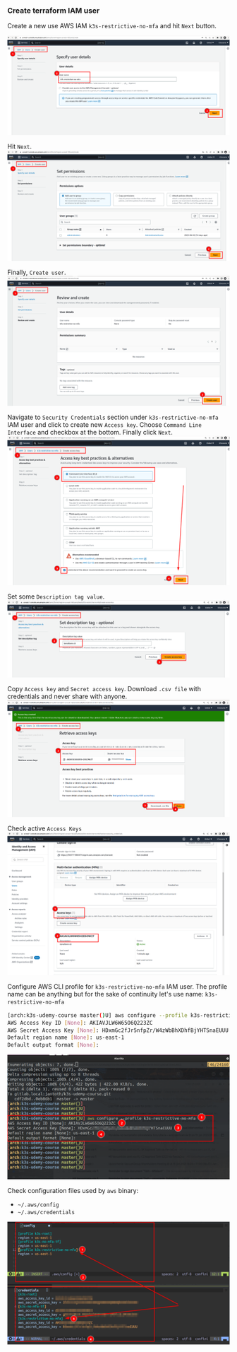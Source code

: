 ### Create terraform IAM user

Create a new use AWS IAM `k3s-restrictive-no-mfa` and hit `Next` button.

![restrictive-terraform-user](../img/rest_1.png)


Hit `Next`.
![restrictive-terraform-user](../img/rest_2.png) 

Finally, `Create user`.
![restrictive-terraform-user](../img/rest_3.png) 

Navigate to `Security Credentials` section under `k3s-restrictive-no-mfa` IAM user and click to create new `Access key`. Choose `Command Line Interface` and checkbox at the bottom. Finally click `Next`.
![restrictive-terraform-user](../img/rest-1.png) 


Set some `Description tag value`.
![restrictive-terraform-user](../img/rest-2.png) 

Copy `Access key` and `Secret access key`. Download `.csv file` with credentials and never share with anyone.
![restrictive-terraform-user](../img/rest-3.png) 

Check active `Access Keys`
![restrictive-terraform-user](../img/rest-4.png)

Configure AWS CLI profile for `k3s-restrictive-no-mfa` IAM user. The profile name can be anything but for the sake of continuity let's use name: `k3s-restrictive-no-mfa`

```bash
[arch:k3s-udemy-course master()U] aws configure --profile k3s-restrictive-no-mfa
AWS Access Key ID [None]: AKIAVJLW6W65O6Q223ZC
AWS Secret Access Key [None]: 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
Default region name [None]: us-east-1
Default output format [None]:
```
![restrictive-terraform-user](../img/rest-5.png) 


Check configuration files used by `aws` binary:
- `~/.aws/config`
- `~/.aws/credentials`

![restrictive-terraform-user](../img/rest-6.png) 
